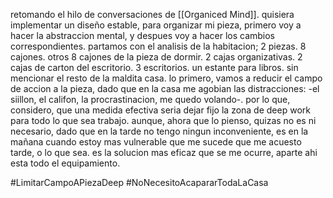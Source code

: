 retomando el hilo de conversaciones de [[Organiced Mind]]. quisiera implementar un diseño estable, para organizar mi pieza, primero voy a hacer la abstraccion mental, y despues voy a hacer los cambios correspondientes. partamos con el analisis de la habitacion; 2 piezas. 8 cajones. otros 8 cajones de la pieza de dormir. 2 cajas organizativas. 2 cajas de carton del escritorio. 3 escritorios. un estante para libros. sin mencionar el resto de la maldita casa.  lo primero, vamos a reducir el campo de accion a la pieza, dado que en la casa me agobian las distracciones: -el siillon, el califon, la procrastinacion, me quedo volando-. por lo que, considero, que una medida efectiva seria dejar fijo la zona de deep work para todo lo que sea trabajo. aunque, ahora que lo pienso, quizas no es ni necesario, dado que en la tarde no tengo ningun inconveniente, es en la mañana cuando estoy mas vulnerable que me sucede que me acuesto tarde, o lo que sea. es la solucion mas eficaz que se me ocurre, aparte ahi esta todo el equipamiento.


#LimitarCampoAPiezaDeep
#NoNecesitoAcapararTodaLaCasa 





